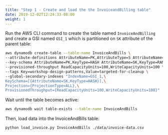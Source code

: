 ```yaml
---
title: "Step 1 - Create and load the the InvoiceandBilling table"
date: 2019-12-02T12:24:33-08:00
weight: 1
---
```



Run the AWS CLI command to create the table named `InvoiceAndBilling` and create a GSI named `GSI_1` which is partitioned on `SK` attribute of the parent table:
```bash
aws dynamodb create-table --table-name InvoiceAndBills \
--attribute-definitions AttributeName=PK,AttributeType=S AttributeName=SK,AttributeType=S \
--key-schema AttributeName=PK,KeyType=HASH AttributeName=SK,KeyType=RANGE \
--provisioned-throughput ReadCapacityUnits=100,WriteCapacityUnits=100 \
--tags Key=workshop-design-patterns,Value=targeted-for-cleanup \
--global-secondary-indexes "IndexName=GSI_1,\
KeySchema=[{AttributeName=SK,KeyType=HASH}],\
Projection={ProjectionType=ALL},\
ProvisionedThroughput={ReadCapacityUnits=100,WriteCapacityUnits=100}"
```
Wait until the table becomes active:
```bash
aws dynamodb wait table-exists --table-name InvoiceAndBills
```

Then, load data into the InvoiceAndBills table:
```bash
python load_invoice.py InvoiceAndBills ./data/invoice-data.csv
```
